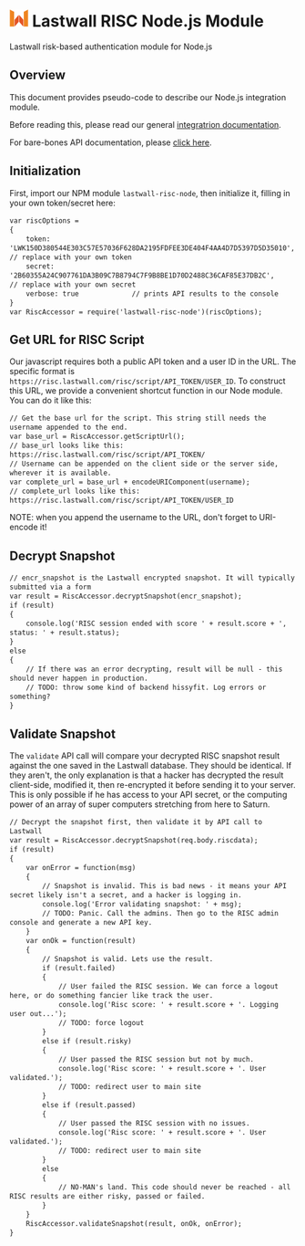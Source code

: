 # ![Lastwall Logo](logo.png) Lastwall RISC Node.js Module

Lastwall risk-based authentication module for Node.js

## Overview

This document provides pseudo-code to describe our Node.js integration module.

Before reading this, please read our general [integratrion documentation](Integration.md).

For bare-bones API documentation, please [click here](API.md).


## Initialization

First, import our NPM module `lastwall-risc-node`, then initialize it, filling in your own token/secret here:

```
var riscOptions =
{
    token: 'LWK150D380544E303C57E57036F628DA2195FDFEE3DE404F4AA4D7D5397D5D35010',  // replace with your own token
    secret: '2B60355A24C907761DA3B09C7B8794C7F9B8BE1D70D2488C36CAF85E37DB2C',     // replace with your own secret
    verbose: true             // prints API results to the console
}
var RiscAccessor = require('lastwall-risc-node')(riscOptions);
```


## Get URL for RISC Script

Our javascript requires both a public API token and a user ID in the URL. The specific format is `https://risc.lastwall.com/risc/script/API_TOKEN/USER_ID`. To construct this URL, we provide a convenient shortcut function in our Node module. You can do it like this:

```
// Get the base url for the script. This string still needs the username appended to the end.
var base_url = RiscAccessor.getScriptUrl();
// base_url looks like this: https://risc.lastwall.com/risc/script/API_TOKEN/
// Username can be appended on the client side or the server side, wherever it is available.
var complete_url = base_url + encodeURIComponent(username);
// complete_url looks like this: https://risc.lastwall.com/risc/script/API_TOKEN/USER_ID
```

NOTE: when you append the username to the URL, don't forget to URI-encode it!


## Decrypt Snapshot

```
// encr_snapshot is the Lastwall encrypted snapshot. It will typically submitted via a form
var result = RiscAccessor.decryptSnapshot(encr_snapshot);
if (result)
{
    console.log('RISC session ended with score ' + result.score + ', status: ' + result.status);
}
else
{
    // If there was an error decrypting, result will be null - this should never happen in production.
    // TODO: throw some kind of backend hissyfit. Log errors or something?
}
```


## Validate Snapshot

The `validate` API call will compare your decrypted RISC snapshot result against the one saved in the Lastwall database. They should be identical. If they aren't, the only explanation is that a hacker has decrypted the result client-side, modified it, then re-encrypted it before sending it to your server. This is only possible if he has access to your API secret, or the computing power of an array of super computers stretching from here to Saturn.

```
// Decrypt the snapshot first, then validate it by API call to Lastwall
var result = RiscAccessor.decryptSnapshot(req.body.riscdata);
if (result)
{
    var onError = function(msg)
    {
        // Snapshot is invalid. This is bad news - it means your API secret likely isn't a secret, and a hacker is logging in.
        console.log('Error validating snapshot: ' + msg);
        // TODO: Panic. Call the admins. Then go to the RISC admin console and generate a new API key.
    }
    var onOk = function(result)
    {
        // Snapshot is valid. Lets use the result.
        if (result.failed)
        {
            // User failed the RISC session. We can force a logout here, or do something fancier like track the user.
            console.log('Risc score: ' + result.score + '. Logging user out...');
            // TODO: force logout
        }
        else if (result.risky)
        {
            // User passed the RISC session but not by much.
            console.log('Risc score: ' + result.score + '. User validated.');
            // TODO: redirect user to main site
        }
        else if (result.passed)
        {
            // User passed the RISC session with no issues.
            console.log('Risc score: ' + result.score + '. User validated.');
            // TODO: redirect user to main site
        }
        else
        {
            // NO-MAN's land. This code should never be reached - all RISC results are either risky, passed or failed.
        }
    }
    RiscAccessor.validateSnapshot(result, onOk, onError);
}
```
